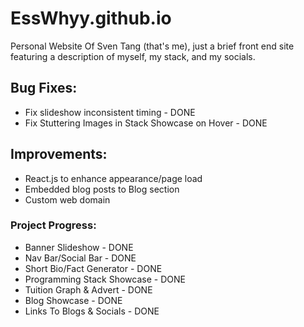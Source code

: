 # EssWhyy.github.io
Personal Website Of Sven Tang (that's me), just a brief front end site featuring a description of myself, my stack, and my socials.

## Bug Fixes:
* Fix slideshow inconsistent timing - DONE
* Fix Stuttering Images in Stack Showcase on Hover - DONE

## Improvements:
* React.js to enhance appearance/page load
* Embedded blog posts to Blog section
* Custom web domain

### Project Progress:
* Banner Slideshow - DONE
* Nav Bar/Social Bar - DONE
* Short Bio/Fact Generator - DONE
* Programming Stack Showcase - DONE
* Tuition Graph & Advert - DONE
* Blog Showcase - DONE
* Links To Blogs & Socials - DONE
